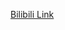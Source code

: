 [Bilibili Link](https://www.bilibili.com/video/BV1LV411b7Ki/?vd_source=c801aa3fac0e6e97b0df71f74a8b25bd)